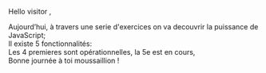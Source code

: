 Hello visitor ,

Aujourd’hui, à travers une serie d'exercices on va decouvrir la puissance de JavaScript;<br> 
Il existe 5 fonctionnalités: <br>
Les 4 premieres sont opérationnelles, la 5e est en cours,<br>
Bonne journée à toi moussaillion ! 
